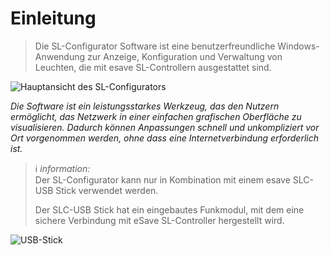 # Einleitung
>Die SL-Configurator Software ist eine benutzerfreundliche Windows-Anwendung zur Anzeige, Konfiguration und Verwaltung von Leuchten, die mit esave SL-Controllern ausgestattet sind.

![Hauptansicht des SL-Configurators](/SL-Configurator-Docs/0-einleitung/einleitung.png)

*Die Software ist ein leistungsstarkes Werkzeug, das den Nutzern ermöglicht, das Netzwerk in einer einfachen grafischen Oberfläche zu visualisieren. Dadurch können Anpassungen schnell und unkompliziert vor Ort vorgenommen werden, ohne dass eine Internetverbindung erforderlich ist.*

> ℹ *information:*  
> Der SL-Configurator kann nur in Kombination mit einem esave SLC-USB Stick verwendet werden.
>
>Der SLC-USB Stick hat ein eingebautes Funkmodul, mit dem eine sichere Verbindung mit eSave SL-Controller hergestellt wird.

![USB-Stick](/SL-Configurator-Docs/0-einleitung/usb-stick.png) 